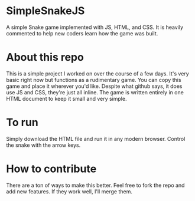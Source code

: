 # SimpleSnakeJS
A simple Snake game implemented with JS, HTML, and CSS. It is heavily commented to help new coders learn how the game was built.

# About this repo
This is a simple project I worked on over the course of a few days. It's very basic right now but functions as a rudimentary game. You can copy this game and place it wherever you'd like.
Despite what github says, it does use JS and CSS, they're just all inline.
The game is written entirely in one HTML document to keep it small and very simple.

# To run 
Simply download the HTML file and run it in any modern browser.
Control the snake with the arrow keys.

# How to contribute
There are a ton of ways to make this better. Feel free to fork the repo and add new features. If they work well, I'll merge them.
